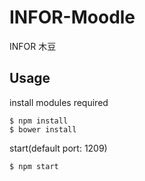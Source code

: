 # INFOR-Moodle
INFOR 木豆

## Usage
install modules required
```
$ npm install
$ bower install 
```
start(default port: 1209)
```
$ npm start
```
